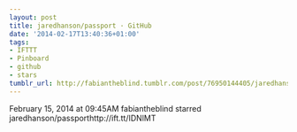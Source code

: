 ```yaml
---
layout: post
title: jaredhanson/passport · GitHub
date: '2014-02-17T13:40:36+01:00'
tags:
- IFTTT
- Pinboard
- github
- stars
tumblr_url: http://fabiantheblind.tumblr.com/post/76950144405/jaredhanson-passport-github
---
```

February 15, 2014 at 09:45AM
fabiantheblind starred jaredhanson/passporthttp://ift.tt/IDNlMT

